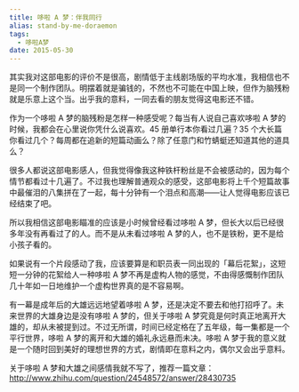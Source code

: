 ```yaml
---
title: 哆啦 A 梦：伴我同行
alias: stand-by-me-doraemon
tags:
  - 哆啦A梦
date: 2015-05-30
---
```


其实我对这部电影的评价不是很高，剧情低于主线剧场版的平均水准，我相信也不是同一个制作团队。明摆着就是骗钱的，不然也不可能在中国上映，但作为脑残粉就是乐意上这个当。出乎我的意料，一同去看的朋友觉得这电影还不错。

作为一个哆啦 A 梦的脑残粉是怎样一种感受呢？每当有人说自己喜欢哆啦 A 梦的时候，我都会在心里说你凭什么说喜欢。45 册单行本你看过几遍？35 个大长篇你看过几个？每周都在追新的短篇动画么？除了任意门和竹蜻蜓还知道其他的道具么？

很多人都说这部电影感人，但我觉得像我这种铁杆粉丝是不会被感动的，因为每个情节都看过十几遍了。不过我也理解普通观众的感受，这部电影将上千个短篇故事中最催泪的八集拼在了一起，每十分钟有一个泪点和高潮——让人觉得电影应该已经结束了吧。

所以我相信这部电影瞄准的应该是小时候曾经看过哆啦 A 梦，但长大以后已经很多年没有再看过了的人。而不是从未看过哆啦 A 梦的人，也不是铁粉，更不是给小孩子看的。

如果说有一个片段感动了我，应该要算是和职员表一同出现的「幕后花絮」，这短短一分钟的花絮给人一种哆啦 A 梦不再是虚构人物的感觉，不由得感慨制作团队几十年如一日地维护一个虚构世界真的是不容易啊。

有一幕是成年后的大雄远远地望着哆啦 A 梦，还是决定不要去和他打招呼了。未来世界的大雄身边是没有哆啦 A 梦的，但关于哆啦 A 梦究竟是何时真正地离开大雄的，却从未被提到过。不过无所谓，时间已经定格在了五年级，每一集都是一个平行世界，哆啦 A 梦的离开和大雄的婚礼永远悬而未决。哆啦 A 梦于我的意义就是一个随时回到美好的理想世界的方式，剧情即在意料之内，偶尔又会出乎意料。

关于哆啦 A 梦和大雄之间感情我就不写了，推荐一篇文章：<http://www.zhihu.com/question/24548572/answer/28430735>
